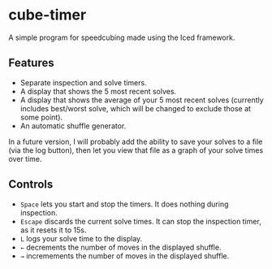 # cube-timer
A simple program for speedcubing made using the Iced framework.

## Features

- Separate inspection and solve timers.
- A display that shows the 5 most recent solves.
- A display that shows the average of your 5 most recent solves (currently includes best/worst solve, which will be changed to exclude those at some point).
- An automatic shuffle generator.

In a future version, I will probably add the ability to save your solves to a file (via the log button), then let you view that file as a graph of your solve times over time.

## Controls

- `Space` lets you start and stop the timers. It does nothing during inspection.
- `Escape` discards the current solve times. It can stop the inspection timer, as it resets it to 15s.
- `L` logs your solve time to the display.
- `←` decrements the number of moves in the displayed shuffle.
- `→` incremements the number of moves in the displayed shuffle.
